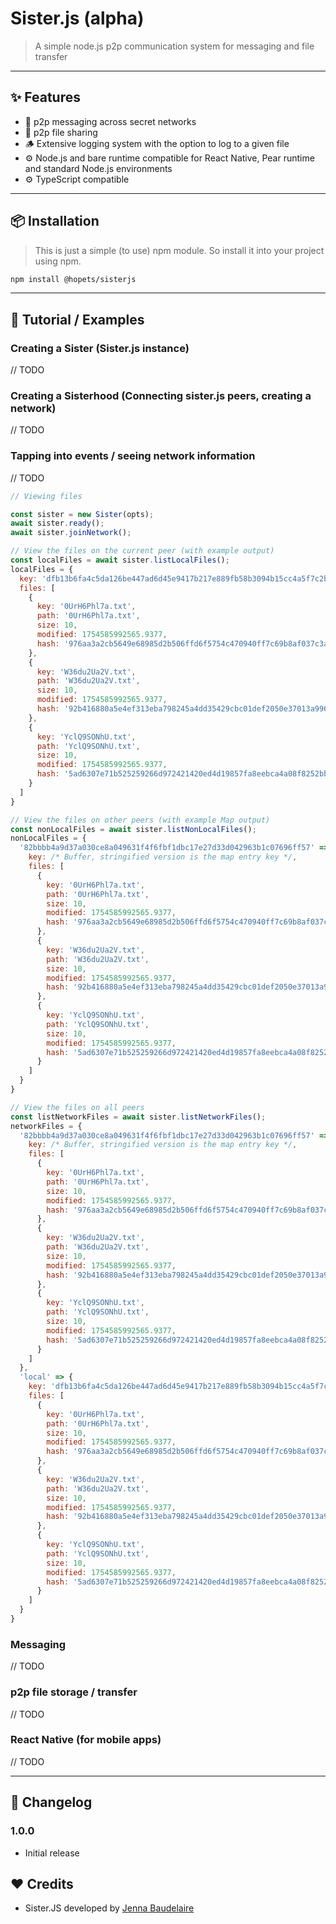 # Sister.js (alpha)

> A simple node.js p2p communication system for messaging and file transfer

---

## ✨ Features

- 🔁 p2p messaging across secret networks
- 🔁 p2p file sharing
- 🪵 Extensive logging system with the option to log to a given file
- ⚙️ Node.js and bare runtime compatible for React Native, Pear runtime and
  standard Node.js environments
- ⚙️ TypeScript compatible

---

## 📦 Installation

> This is just a simple (to use) npm module. So install it into your project
> using npm.

```bash
npm install @hopets/sisterjs
```

---

## 🔨 Tutorial / Examples

### Creating a Sister (Sister.js instance)

// TODO

### Creating a Sisterhood (Connecting sister.js peers, creating a network)

// TODO

### Tapping into events / seeing network information

// TODO

```javascript
// Viewing files

const sister = new Sister(opts);
await sister.ready();
await sister.joinNetwork();

// View the files on the current peer (with example output)
const localFiles = await sister.listLocalFiles();
localFiles = {
  key: 'dfb13b6fa4c5da126be447ad6d45e9417b217e889fb58b3094b15cc4a5f7c2bc',
  files: [
    {
      key: '0UrH6Phl7a.txt',
      path: '0UrH6Phl7a.txt',
      size: 10,
      modified: 1754585992565.9377,
      hash: '976aa3a2cb5649e68985d2b506ffd6f5754c470940ff7c69b8af037c3a3c9bf0'
    },
    {
      key: 'W36du2Ua2V.txt',
      path: 'W36du2Ua2V.txt',
      size: 10,
      modified: 1754585992565.9377,
      hash: '92b416880a5e4ef313eba798245a4dd35429cbc01def2050e37013a99600a46d'
    },
    {
      key: 'YclQ9SONhU.txt',
      path: 'YclQ9SONhU.txt',
      size: 10,
      modified: 1754585992565.9377,
      hash: '5ad6307e71b525259266d972421420ed4d19857fa8eebca4a08f8252bb71e979'
    }
  ]
}

// View the files on other peers (with example Map output)
const nonLocalFiles = await sister.listNonLocalFiles();
nonLocalFiles = {
  '82bbbb4a9d37a030ce8a049631f4f6fbf1dbc17e27d33d042963b1c07696ff57' => {
    key: /* Buffer, stringified version is the map entry key */,
    files: [
      {
        key: '0UrH6Phl7a.txt',
        path: '0UrH6Phl7a.txt',
        size: 10,
        modified: 1754585992565.9377,
        hash: '976aa3a2cb5649e68985d2b506ffd6f5754c470940ff7c69b8af037c3a3c9bf0'
      },
      {
        key: 'W36du2Ua2V.txt',
        path: 'W36du2Ua2V.txt',
        size: 10,
        modified: 1754585992565.9377,
        hash: '92b416880a5e4ef313eba798245a4dd35429cbc01def2050e37013a99600a46d'
      },
      {
        key: 'YclQ9SONhU.txt',
        path: 'YclQ9SONhU.txt',
        size: 10,
        modified: 1754585992565.9377,
        hash: '5ad6307e71b525259266d972421420ed4d19857fa8eebca4a08f8252bb71e979'
      }
    ]
  }
}

// View the files on all peers
const listNetworkFiles = await sister.listNetworkFiles();
networkFiles = {
  '82bbbb4a9d37a030ce8a049631f4f6fbf1dbc17e27d33d042963b1c07696ff57' => {
    key: /* Buffer, stringified version is the map entry key */,
    files: [
      {
        key: '0UrH6Phl7a.txt',
        path: '0UrH6Phl7a.txt',
        size: 10,
        modified: 1754585992565.9377,
        hash: '976aa3a2cb5649e68985d2b506ffd6f5754c470940ff7c69b8af037c3a3c9bf0'
      },
      {
        key: 'W36du2Ua2V.txt',
        path: 'W36du2Ua2V.txt',
        size: 10,
        modified: 1754585992565.9377,
        hash: '92b416880a5e4ef313eba798245a4dd35429cbc01def2050e37013a99600a46d'
      },
      {
        key: 'YclQ9SONhU.txt',
        path: 'YclQ9SONhU.txt',
        size: 10,
        modified: 1754585992565.9377,
        hash: '5ad6307e71b525259266d972421420ed4d19857fa8eebca4a08f8252bb71e979'
      }
    ]
  },
  'local' => {
    key: 'dfb13b6fa4c5da126be447ad6d45e9417b217e889fb58b3094b15cc4a5f7c2bc',
    files: [
      {
        key: '0UrH6Phl7a.txt',
        path: '0UrH6Phl7a.txt',
        size: 10,
        modified: 1754585992565.9377,
        hash: '976aa3a2cb5649e68985d2b506ffd6f5754c470940ff7c69b8af037c3a3c9bf0'
      },
      {
        key: 'W36du2Ua2V.txt',
        path: 'W36du2Ua2V.txt',
        size: 10,
        modified: 1754585992565.9377,
        hash: '92b416880a5e4ef313eba798245a4dd35429cbc01def2050e37013a99600a46d'
      },
      {
        key: 'YclQ9SONhU.txt',
        path: 'YclQ9SONhU.txt',
        size: 10,
        modified: 1754585992565.9377,
        hash: '5ad6307e71b525259266d972421420ed4d19857fa8eebca4a08f8252bb71e979'
      }
    ]
  }
}

```

### Messaging

// TODO

### p2p file storage / transfer

// TODO

### React Native (for mobile apps)

// TODO

---

## 🚧 Changelog

### 1.0.0

- Initial release

## ❤️ Credits

- Sister.JS developed by [Jenna Baudelaire](https://github.com/HopeTS)
